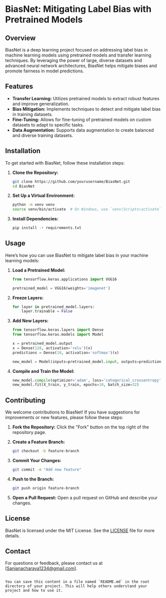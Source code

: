 # BiasNet: Mitigating Label Bias with Pretrained Models

## Overview
BiasNet is a deep learning project focused on addressing label bias in machine learning models using pretrained models and transfer learning techniques. By leveraging the power of large, diverse datasets and advanced neural network architectures, BiasNet helps mitigate biases and promote fairness in model predictions.

## Features
- **Transfer Learning:** Utilizes pretrained models to extract robust features and improve generalization.
- **Bias Mitigation:** Implements techniques to detect and mitigate label bias in training datasets.
- **Fine-Tuning:** Allows for fine-tuning of pretrained models on custom datasets to adapt to specific tasks.
- **Data Augmentation:** Supports data augmentation to create balanced and diverse training datasets.

## Installation
To get started with BiasNet, follow these installation steps:

1. **Clone the Repository:**
   ```bash
   git clone https://github.com/yourusername/BiasNet.git
   cd BiasNet
   ```

2. **Set Up a Virtual Environment:**
   ```bash
   python -m venv venv
   source venv/bin/activate  # On Windows, use `venv\Scripts\activate`
   ```

3. **Install Dependencies:**
   ```bash
   pip install -r requirements.txt
   ```

## Usage
Here’s how you can use BiasNet to mitigate label bias in your machine learning models:

1. **Load a Pretrained Model:**
   ```python
   from tensorflow.keras.applications import VGG16

   pretrained_model = VGG16(weights='imagenet')
   ```

2. **Freeze Layers:**
   ```python
   for layer in pretrained_model.layers:
       layer.trainable = False
   ```

3. **Add New Layers:**
   ```python
   from tensorflow.keras.layers import Dense
   from tensorflow.keras.models import Model

   x = pretrained_model.output
   x = Dense(128, activation='relu')(x)
   predictions = Dense(10, activation='softmax')(x)

   new_model = Model(inputs=pretrained_model.input, outputs=predictions)
   ```

4. **Compile and Train the Model:**
   ```python
   new_model.compile(optimizer='adam', loss='categorical_crossentropy', metrics=['accuracy'])
   new_model.fit(X_train, y_train, epochs=10, batch_size=32)
   ```

## Contributing
We welcome contributions to BiasNet! If you have suggestions for improvements or new features, please follow these steps:

1. **Fork the Repository:**
   Click the "Fork" button on the top right of the repository page.

2. **Create a Feature Branch:**
   ```bash
   git checkout -b feature-branch
   ```

3. **Commit Your Changes:**
   ```bash
   git commit -m "Add new feature"
   ```

4. **Push to the Branch:**
   ```bash
   git push origin feature-branch
   ```

5. **Open a Pull Request:**
   Open a pull request on GitHub and describe your changes.

## License
BiasNet is licensed under the MIT License. See the [LICENSE](LICENSE) file for more details.

## Contact
For questions or feedback, please contact us at [Sanjanacharaya1234@gmail.com].
```

You can save this content in a file named `README.md` in the root directory of your project. This will help others understand your project and how to use it.
